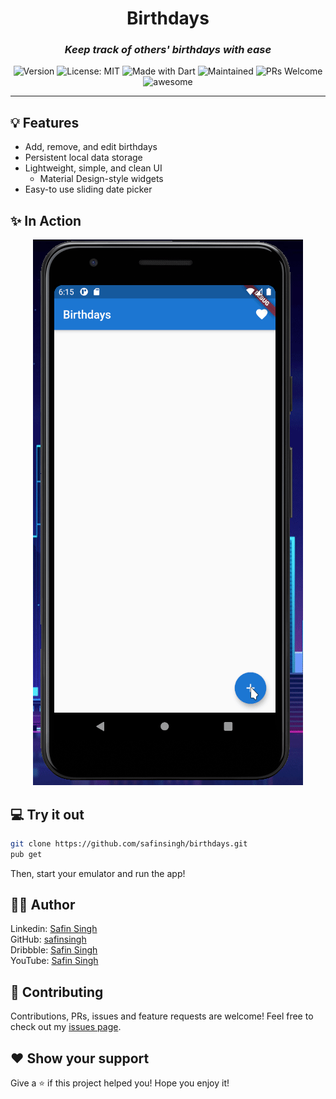<h1 align="center">Birthdays</h1>

<h3 align="center">
  <i>
    Keep track of others' birthdays with ease
  </i>
</h3>

<p align="center">
  <img alt="Version" src="https://img.shields.io/badge/Version-1.0-red.svg" />
  <img alt="License: MIT" src="https://img.shields.io/badge/License-GPLv3-orange.svg" />
  <img alt="Made with Dart" src="https://img.shields.io/badge/Made%20with-Dart-yellow.svg" />
  <img alt="Maintained" src="https://img.shields.io/badge/Maintained-Yes-brightgreen">
  <img alt="PRs Welcome" src="https://img.shields.io/badge/PRs-Welcome-blue.svg">
  <img alt="awesome" src="https://img.shields.io/badge/Awesome-Yes-blueviolet">
</p>

<hr>

## 💡 Features

- Add, remove, and edit birthdays
- Persistent local data storage
- Lightweight, simple, and clean UI
  - Material Design-style widgets
- Easy-to use sliding date picker

## ✨ In Action

<p align="center">
  <img src="./assets/recorder.gif" />
</p>

## 💻 Try it out

```sh
git clone https://github.com/safinsingh/birthdays.git
pub get
```

Then, start your emulator and run the app!

## 👨‍💻 Author

Linkedin: [Safin Singh](https://www.linkedin.com/in/safin-singh-b2630918a/) <br>
GitHub: [safinsingh](https://github.com/safinsingh) <br>
Dribbble: [Safin Singh](https://dribbble.com/safinsingh/) <br>
YouTube: [Safin Singh](https://www.youtube.com/channel/UCvb01sUdAgcPAG1j0SLxAtA)

## 🤝 Contributing

Contributions, PRs, issues and feature requests are welcome! Feel free to check out my [issues page](https://github.com/safinsingh/midnight/issues).

## ❤️ Show your support

Give a ⭐️ if this project helped you!
Hope you enjoy it!
